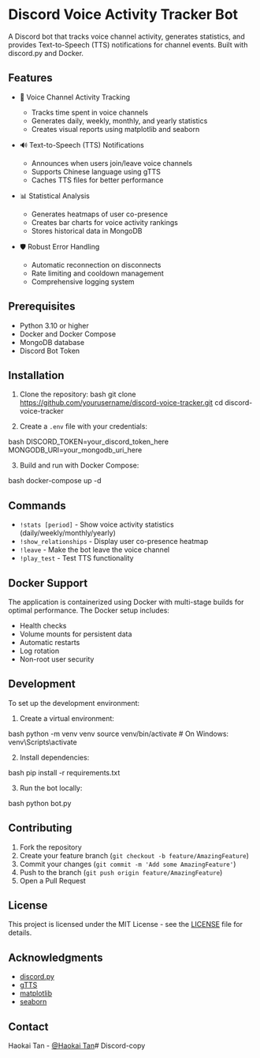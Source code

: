 # Discord Voice Activity Tracker Bot

A Discord bot that tracks voice channel activity, generates statistics, and provides Text-to-Speech (TTS) notifications for channel events. Built with discord.py and Docker.

## Features

- 🎤 Voice Channel Activity Tracking
  - Tracks time spent in voice channels
  - Generates daily, weekly, monthly, and yearly statistics
  - Creates visual reports using matplotlib and seaborn

- 🔊 Text-to-Speech (TTS) Notifications
  - Announces when users join/leave voice channels
  - Supports Chinese language using gTTS
  - Caches TTS files for better performance

- 📊 Statistical Analysis
  - Generates heatmaps of user co-presence
  - Creates bar charts for voice activity rankings
  - Stores historical data in MongoDB

- 🛡️ Robust Error Handling
  - Automatic reconnection on disconnects
  - Rate limiting and cooldown management
  - Comprehensive logging system

## Prerequisites

- Python 3.10 or higher
- Docker and Docker Compose
- MongoDB database
- Discord Bot Token

## Installation

1. Clone the repository:
bash
git clone https://github.com/yourusername/discord-voice-tracker.git
cd discord-voice-tracker

2. Create a `.env` file with your credentials:

bash
DISCORD_TOKEN=your_discord_token_here
MONGODB_URI=your_mongodb_uri_here

3. Build and run with Docker Compose:

bash
docker-compose up -d


## Commands

- `!stats [period]` - Show voice activity statistics (daily/weekly/monthly/yearly)
- `!show_relationships` - Display user co-presence heatmap
- `!leave` - Make the bot leave the voice channel
- `!play_test` - Test TTS functionality

## Docker Support

The application is containerized using Docker with multi-stage builds for optimal performance. The Docker setup includes:

- Health checks
- Volume mounts for persistent data
- Automatic restarts
- Log rotation
- Non-root user security

## Development

To set up the development environment:

1. Create a virtual environment:

bash
python -m venv venv
source venv/bin/activate # On Windows: venv\Scripts\activate


2. Install dependencies:

bash
pip install -r requirements.txt


3. Run the bot locally:

bash
python bot.py


## Contributing

1. Fork the repository
2. Create your feature branch (`git checkout -b feature/AmazingFeature`)
3. Commit your changes (`git commit -m 'Add some AmazingFeature'`)
4. Push to the branch (`git push origin feature/AmazingFeature`)
5. Open a Pull Request

## License

This project is licensed under the MIT License - see the [LICENSE](LICENSE) file for details.

## Acknowledgments

- [discord.py](https://github.com/Rapptz/discord.py)
- [gTTS](https://github.com/pndurette/gTTS)
- [matplotlib](https://matplotlib.org/)
- [seaborn](https://seaborn.pydata.org/)

## Contact

Haokai Tan - [@Haokai Tan](https://github.com/Haokaiiii)# Discord-copy
